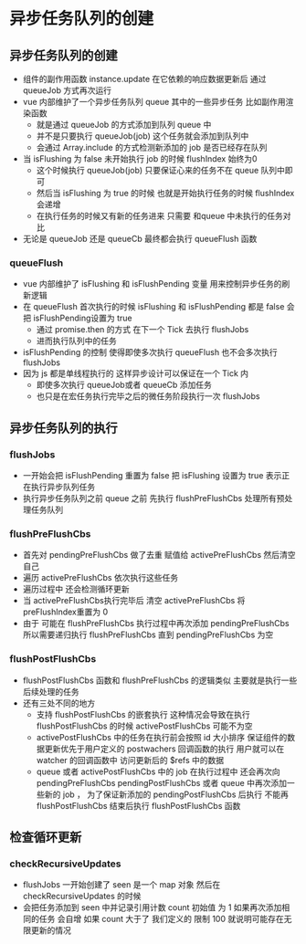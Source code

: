 # 异步任务队列的创建

## 异步任务队列的创建

* 组件的副作用函数 instance.update 在它依赖的响应数据更新后 通过 queueJob 方式再次运行
* vue 内部维护了一个异步任务队列 queue 其中的一些异步任务 比如副作用渲染函数
  * 就是通过 queueJob 的方式添加到队列 queue 中
  * 并不是只要执行 queueJob(job) 这个任务就会添加到队列中
  * 会通过 Array.include 的方式检测新添加的 job 是否已经存在队列
* 当 isFlushing 为 false 未开始执行 job 的时候  flushIndex 始终为0
  * 这个时候执行 queueJob(job) 只要保证心来的任务不在 queue 队列中即可
  * 然后当  isFlushing 为 true 的时候 也就是开始执行任务的时候  flushIndex 会递增
  * 在执行任务的时候又有新的任务进来 只需要 和queue 中未执行的任务对比
* 无论是 queueJob 还是 queueCb 最终都会执行 queueFlush 函数

### queueFlush

* vue 内部维护了 isFlushing  和 isFlushPending 变量 用来控制异步任务的刷新逻辑
* 在 queueFlush 首次执行的时候  isFlushing  和 isFlushPending 都是 false 会把  isFlushPending设置为 true
  * 通过 promise.then 的方式 在下一个 Tick 去执行 flushJobs
  * 进而执行队列中的任务
* isFlushPending 的控制 使得即使多次执行 queueFlush  也不会多次执行 flushJobs  
* 因为 js 都是单线程执行的  这样异步设计可以保证在一个 Tick 内
  * 即使多次执行 queueJob或者 queueCb 添加任务
  * 也只是在宏任务执行完毕之后的微任务阶段执行一次 flushJobs

## 异步任务队列的执行

### flushJobs

* 一开始会把 isFlushPending 重置为 false 把 isFlushing 设置为 true 表示正在执行异步队列任务
* 执行异步任务队列之前 queue 之前 先执行 flushPreFlushCbs 处理所有预处理任务队列

### flushPreFlushCbs

* 首先对 pendingPreFlushCbs 做了去重 赋值给 activePreFlushCbs 然后清空自己
* 遍历 activePreFlushCbs 依次执行这些任务
* 遍历过程中 还会检测循环更新
* 当 activePreFlushCbs执行完毕后 清空 activePreFlushCbs 将 preFlushIndex重置为 0
* 由于 可能在 flushPreFlushCbs 执行过程中再次添加 pendingPreFlushCbs 所以需要递归执行 flushPreFlushCbs 直到 pendingPreFlushCbs 为空

### flushPostFlushCbs

* flushPostFlushCbs 函数和 flushPreFlushCbs 的逻辑类似 主要就是执行一些后续处理的任务
* 还有三处不同的地方
  * 支持 flushPostFlushCbs 的嵌套执行 这种情况会导致在执行 flushPostFlushCbs 的时候 activePostFlushCbs 可能不为空
  * activePostFlushCbs 中的任务在执行前会按照 id 大小排序 保证组件的数据更新优先于用户定义的 postwachers 回调函数的执行 用户就可以在 watcher 的回调函数中 访问更新后的 $refs 中的数据
  * queue 或者 activePostFlushCbs 中的 job 在执行过程中 还会再次向 pendingPreFlushCbs pendingPostFlushCbs 或者 queue 中再次添加一些新的 job  ， 为了保证新添加的 pendingPostFlushCbs 后执行 不能再 flushPostFlushCbs 结束后执行   flushPostFlushCbs 函数

## 检查循环更新

### checkRecursiveUpdates

* flushJobs 一开始创建了 seen 是一个 map 对象  然后在 checkRecursiveUpdates 的时候
* 会把任务添加到 seen 中并记录引用计数 count  初始值 为 1 如果再次添加相同的任务 会自增 如果 count 大于了 我们定义的 限制 100 就说明可能存在无限更新的情况
